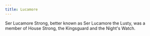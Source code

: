 ```yaml
---
title: Lucamore
---
```


Ser Lucamore Strong, better known as Ser Lucamore the Lusty, was a member of House Strong, the Kingsguard and the Night's Watch.


